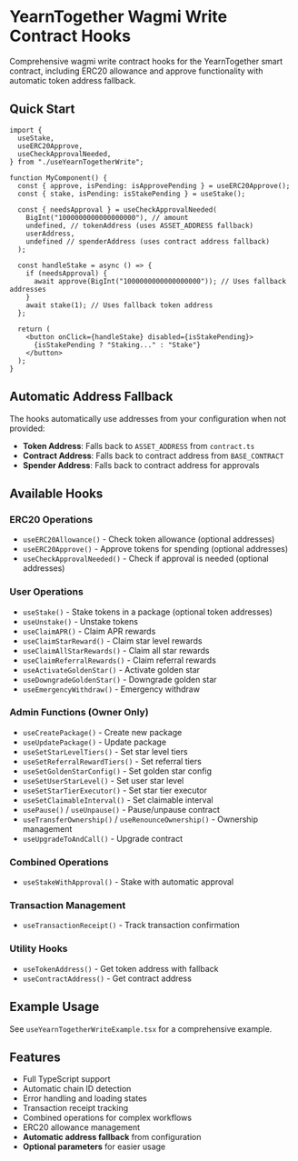 # YearnTogether Wagmi Write Contract Hooks

Comprehensive wagmi write contract hooks for the YearnTogether smart contract, including ERC20 allowance and approve functionality with automatic token address fallback.

## Quick Start

```tsx
import {
  useStake,
  useERC20Approve,
  useCheckApprovalNeeded,
} from "./useYearnTogetherWrite";

function MyComponent() {
  const { approve, isPending: isApprovePending } = useERC20Approve();
  const { stake, isPending: isStakePending } = useStake();

  const { needsApproval } = useCheckApprovalNeeded(
    BigInt("1000000000000000000"), // amount
    undefined, // tokenAddress (uses ASSET_ADDRESS fallback)
    userAddress,
    undefined // spenderAddress (uses contract address fallback)
  );

  const handleStake = async () => {
    if (needsApproval) {
      await approve(BigInt("1000000000000000000")); // Uses fallback addresses
    }
    await stake(1); // Uses fallback token address
  };

  return (
    <button onClick={handleStake} disabled={isStakePending}>
      {isStakePending ? "Staking..." : "Stake"}
    </button>
  );
}
```

## Automatic Address Fallback

The hooks automatically use addresses from your configuration when not provided:

- **Token Address**: Falls back to `ASSET_ADDRESS` from `contract.ts`
- **Contract Address**: Falls back to contract address from `BASE_CONTRACT`
- **Spender Address**: Falls back to contract address for approvals

## Available Hooks

### ERC20 Operations

- `useERC20Allowance()` - Check token allowance (optional addresses)
- `useERC20Approve()` - Approve tokens for spending (optional addresses)
- `useCheckApprovalNeeded()` - Check if approval is needed (optional addresses)

### User Operations

- `useStake()` - Stake tokens in a package (optional token addresses)
- `useUnstake()` - Unstake tokens
- `useClaimAPR()` - Claim APR rewards
- `useClaimStarReward()` - Claim star level rewards
- `useClaimAllStarRewards()` - Claim all star rewards
- `useClaimReferralRewards()` - Claim referral rewards
- `useActivateGoldenStar()` - Activate golden star
- `useDowngradeGoldenStar()` - Downgrade golden star
- `useEmergencyWithdraw()` - Emergency withdraw

### Admin Functions (Owner Only)

- `useCreatePackage()` - Create new package
- `useUpdatePackage()` - Update package
- `useSetStarLevelTiers()` - Set star level tiers
- `useSetReferralRewardTiers()` - Set referral tiers
- `useSetGoldenStarConfig()` - Set golden star config
- `useSetUserStarLevel()` - Set user star level
- `useSetStarTierExecutor()` - Set star tier executor
- `useSetClaimableInterval()` - Set claimable interval
- `usePause()` / `useUnpause()` - Pause/unpause contract
- `useTransferOwnership()` / `useRenounceOwnership()` - Ownership management
- `useUpgradeToAndCall()` - Upgrade contract

### Combined Operations

- `useStakeWithApproval()` - Stake with automatic approval

### Transaction Management

- `useTransactionReceipt()` - Track transaction confirmation

### Utility Hooks

- `useTokenAddress()` - Get token address with fallback
- `useContractAddress()` - Get contract address

## Example Usage

See `useYearnTogetherWriteExample.tsx` for a comprehensive example.

## Features

- Full TypeScript support
- Automatic chain ID detection
- Error handling and loading states
- Transaction receipt tracking
- Combined operations for complex workflows
- ERC20 allowance management
- **Automatic address fallback** from configuration
- **Optional parameters** for easier usage
